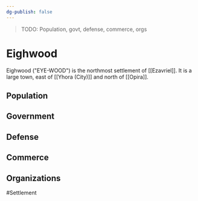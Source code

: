 ```yaml
---
dg-publish: false
---
```


> TODO: Population, govt, defense, commerce, orgs

# Eighwood
Eighwood ("EYE-WOOD") is the northmost settlement of [[Ezavriel]]. It is a large town, east of [[Yhora (City)]] and north of [[Opira]].

## Population


## Government


## Defense


## Commerce


## Organizations


#Settlement 
